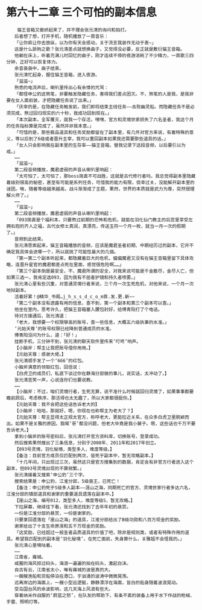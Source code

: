 # 第六十二章 三个可怕的副本信息
        猫王音箱又傲娇起来了，并不理会张元清的询问和拍打。
       后者想了想，打开手机，随机播放了一首音乐：
       「让你疯让你去放纵，以为你有天会感动，关于流言我装作无动于衷~」
       这是什么舔狗之歌？张元清差点就想换曲子，又觉得没必要，反正就是敷衍猫王音箱。
       他躺在床上，听着充满儿时回忆的曲子，刚才连续不停的夜游消耗了不少精力，一首歌三四分钟，正好可以恢复体力。
       余音袅袅中，曲子结束。
       张元清忙起身，握住猫王音箱，进入夜游。
       「滋滋~」
       熟悉的电流声后，喇叭里传出心有余悸的咒骂：
       「都怪申公豹这煞笔，非要触发隐藏任务，害得我们差点团灭。不，煞笔的人是我，是我非要在女人面前装，才把隐藏任务说了出来。」
       「庆幸的是，在隐藏任务触发前，我们即将结束主线任务——击败幽灵船。而隐藏任务不是必须完成，熬过回归现实的六十秒，我成功回到现在。」
       「本次副本，全军覆灭，就我一个存活，嘿嘿，官方和灵境世家损失了六名圣者，我这个月的任务指标算是完成了，虽然并非我本意。」
       「可惜的是，那些极品道具和任务奖励都留在了副本里，有几件对官方来说，有着特殊的意义，等以后到了6级或者晋升主宰，我可以重回副本如果我还需要那些道具的话。」
       「女人只会影响我在副本里的生存率——猫王音箱，替我记录下这段音频，以后要引以为戒。」
       ……
       「滋滋~」
       第二段音频播放，魔君虚弱的声音从喇叭里响起：
       「太可怕了，太可怕了，那boss简直不可战胜，这就是古代修行者吗，我总觉得副本里隐藏着级别很高的秘密，甚至有可能是系列任务，可惜我的能力有限，侥幸过关，没能解开副本里的谜团。唉，随着等级越来越高，战斗渐渐成了主题，果然，世界的本质就是武力为尊，突然很理解火师了。」
       ……
       「滋滋~」
       第二段音频播放，魔君虚弱的声音从喇叭里响起：
       「093简直是个福利本，只要熬过前期的恐怖和危机，就能在羽化仙门教主的后宫里享受左拥右抱的齐人之福，古代女修士真润，真漂亮，传送玉符一个月一枚，就当一月一次的假期了。」
       音频到此结束。
       张元清思索起来，猫王音箱播放的音频，应该是魔君圣者初期、中期经历过的副本，它并不确定我具体会进哪一个，所以就挑了可能性最大的几個。
       「第一第二个副本听起来，都隐藏着巨大的危机，偏偏魔君又没有在猫王音箱里留下具体攻略，连晋升星官的魔君都差点死在里面，感觉很危险啊……」
       「第三个副本倒是最安全，不，魔君所谓的安全，对我来说可能是千金散尽，金尽人亡，但如果三选一，我肯定选093，因为我有不屈者护镜和持久者喷雾。」
       张元清心里有些沉重，对普通灵境行者来说，三个月一次生死危机，对他来说，一个月一次地狱副本。
       活着好累！@精华_书阁…j_h_s_s_d_c_o_m首.发.更.新~~
       「第二个副本没有透露有用的信息，查不到，第一个副本和第三个副本可以查。」
       他坐在室内，思考许久，把猫王音箱塞入腰包封好，给傅青阳打了个电话。
       待对方接通后，张元清道：
       「老大，我想要一个权限够高的账号，查一些信息，大概五六级执事的水准。」
       ‘元始天尊’的账号权限已经降到普通成员的水准。
       傅青阳没问为什么，道：「好！」
       挂断手机，三分钟不到，张元清的聊天软件里传来‘叮咚’响声。
       【小脑斧：帮主让我把账号借你用用。】
       【元始天尊：感谢大佬。】
       张元清顺手发了一个‘666’的红包。
       小脑斧满意的领取红包，回信说：
       【白虎卫的成员们，私底下谈过你在静海分部做的事儿，说实话，太冲动了。】
       张元清苦笑一声，心说连你们也要说教。
       ……
       【小脑斧：不过，咱们灵境行者，生死无算，说不准什么时候就回归灵境了，如果事事都要瞻前顾后，考虑秩序，那活得也太无趣了，所以大家都很挺你。】
       【元始天尊：我不会把这些话告诉老大的】
       【小脑斧：哈哈，那就好，嗯，你现在也称帮主为老大了？】
       【元始天尊：帮主显得太正规太官方，称呼老大，更能拉近关系，在众多白虎卫里脱颖而出。如果不是关雅的原因，我喊‘哥’都没问题，但老大毕竟是我小舅子。嗯，这些话也千万不要告诉老大。】
       拿到小脑斧的账号密码后，张元清打开官方资料库，切换账号，登录成功。
       然后搜索果然搜出了三条信息，分别于2008年、2011年和2017年创立。
       【093号灵境，羽化秘境，类型多人，难度等级。】
       【备注：目前官方成员仅匹配到两次，皆死于副本中，暂无攻略副本。】
       「十几年间，只出现过三次，虽然这只是官方搜集到的数据，肯定会有非官方行者进入这个副本，但093号灵境出现的不算频繁。」
       张元清接着又搜索‘申公豹’三个字。
       搜索结果是：申公豹，江淮分部，5级兽王，已死亡！
       【备注：申公豹死于S级多人副本——涯山之海，同期死亡的官方、灵境世家行者多达六名，江淮分部的镇部道具和谢家的重要道具遗落在副本中。】
       【崖山之海，编号012，类型多人，难度等级S，暂无攻略。】
       下拉屏幕，继续往下看，张元清还找到了去年年初的悬赏。
       一份是江淮分部的悬赏，一份是谢家的。
       只要拿回遗落在「崖山之海」的道具，江淮分部给出了B级功勋和八百万现金的奖励。
       谢家给出了十支生命原液和五千万现金的奖励。
       「这奖励，已经超过一般圣者品质道具的价值了吧，除非是规则类，或者有特殊作用的道具。希望我匹配到的副本是‘羽化秘境’，在死亡面前，失身算什么，关雅姐不会怪我的。」
       张元清心里嘀咕着。
       ……
       江南省，雍城。
       咸腥的海风掠过码头，海浪一遍遍的拍在码头，激起白沫。
       自古有云，江南省太小，唯有雍城的波是真的大。
       一艘艘渔船和货船停泊在港口，于汹涌的波涛中微微晃荡。
       远离岸边的海面上，一艘小型巡逻艇，静静漂浮在海面，皆白的船身随着波浪晃动。
       受岛国台风的余波影响，这几天海上风浪有些大。
       穿着纳米作战服的‘蔚蓝之怒’，在队友的帮助下，有条不紊的装备上用于水下作战的枪械、手雷、照明灯等。